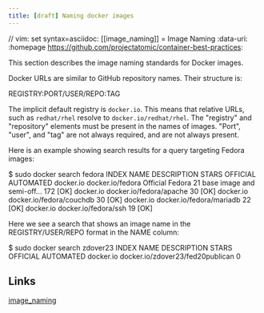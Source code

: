 ```yaml
---
title: [draft] Naming docker images
---
```


// vim: set syntax=asciidoc:
[[image_naming]]
= Image Naming
:data-uri:
:homepage https://github.com/projectatomic/container-best-practices:

This section describes the image naming standards for Docker images.

Docker URLs are similar to GitHub repository names. Their structure is:

  REGISTRY:PORT/USER/REPO:TAG

The implicit default registry is `docker.io`. This means that relative URLs, such as `redhat/rhel` resolve to `docker.io/redhat/rhel`. The "registry" and "repository" elements must be present in the names of images. "Port", "user", and "tag" are not always required, and are not always present.

Here is an example showing search results for a query targeting Fedora images:

  $ sudo docker search fedora
  INDEX       NAME                                             DESCRIPTION                                     STARS     OFFICIAL   AUTOMATED
  docker.io   docker.io/fedora                                 Official Fedora 21 base image and semi-off...   172       [OK]
  docker.io   docker.io/fedora/apache                                                                          30                   [OK]
  docker.io   docker.io/fedora/couchdb                                                                         30                   [OK]
  docker.io   docker.io/fedora/mariadb                                                                         22                   [OK]
  docker.io   docker.io/fedora/ssh                                                                             19                   [OK]

Here we see a search that shows an image name in the REGISTRY/USER/REPO format in the NAME column:

  $ sudo docker search zdover23
  INDEX       NAME                               DESCRIPTION   STARS     OFFICIAL   AUTOMATED
  docker.io   docker.io/zdover23/fed20publican                 0

## Links

[image_naming](https://github.com/projectatomic/container-best-practices/blob/master/deliver/image_naming.adoc)
